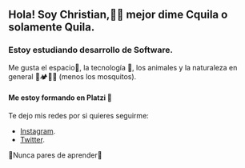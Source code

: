 ## Hola! Soy Christian,🤙🏻 mejor dime Cquila o solamente Quila.

### Estoy estudiando desarrollo de Software.

Me gusta el espacio🔭, la tecnología 💾, los animales y la naturaleza en general 🌱🏕🐠🐶 (menos los mosquitos).

#### Me estoy formando en Platzi 💚 

Te dejo mis redes por si quieres seguirme:
- [Instagram](https://www.instagram.com/cquiladiaz/?hl=es).
- [Twitter](https://twitter.com/cquiladiaz). 

💚Nunca pares de aprender💚

<!--
**cquiladiaz/cquiladiaz** is a ✨ _special_ ✨ repository because its `README.md` (this file) appears on your GitHub profile.

Here are some ideas to get you started:

- 🔭 I’m currently working on ...
- 🌱 I’m currently learning ...
- 👯 I’m looking to collaborate on ...
- 🤔 I’m looking for help with ...
- 💬 Ask me about ...
- 📫 How to reach me: ...
- 😄 Pronouns: ...
- ⚡ Fun fact: ...
-->
